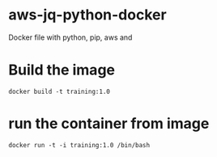# aws-jq-python-docker
Docker file with python, pip, aws and 

# Build the image
`docker build -t training:1.0`

# run the container from image
`docker run -t -i training:1.0 /bin/bash`


